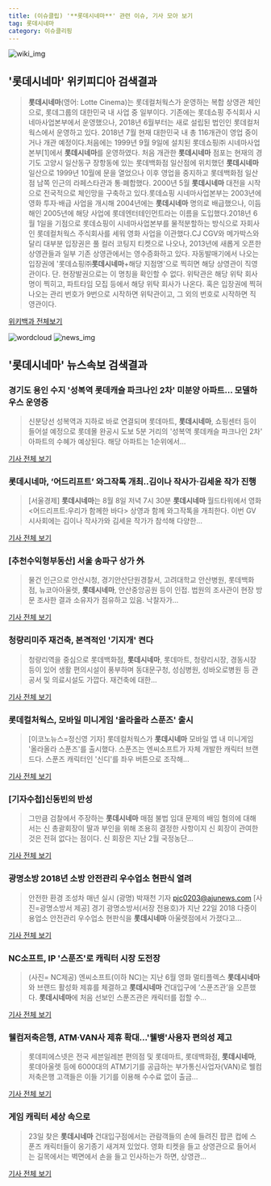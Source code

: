 ```yaml
---
title: (이슈클립) '**롯데시네마**' 관련 이슈, 기사 모아 보기
tag: 롯데시네마
category: 이슈클리핑
---
```

![wiki_img](https://user-images.githubusercontent.com/42597476/44503234-41136a80-a6d0-11e8-9071-6fc6418eafe4.png)
## **'**롯데시네마**'** 위키피디아 검색결과
>**롯데시네마**(영어: Lotte Cinema)는 롯데컬처웍스가 운영하는 복합 상영관 체인으로, 롯데그룹의 대한민국 내 사업 중 일부이다. 기존에는 롯데쇼핑 주식회사 시네마사업본부에서 운영했으나, 2018년 6월부터는 새로 설립된 법인인 롯데컬처웍스에서 운영하고 있다. 2018년 7월 현재 대한민국 내 총 116개관이 영업 중이거나 개관 예정이다.처음에는 1999년 9월 9일에 설치된 롯데쇼핑㈜ 시네마사업본부[1]에서 **롯데시네마**를 운영하였다. 처음 개관한 **롯데시네마** 점포는 현재의 경기도 고양시 일산동구 장항동에 있는 롯데백화점 일산점에 위치했던 **롯데시네마** 일산으로 1999년 10월에 문을 열었으나 이후 영업을 중지하고 롯데백화점 일산점 남쪽 인근의 라페스타관과 통·폐합했다. 2000년 5월 **롯데시네마** 대전을 시작으로 전국적으로 체인망을 구축하고 있다.롯데쇼핑 시네마사업본부는 2003년에 영화 투자·배급 사업을 개시해 2004년에는 **롯데시네마** 명의로 배급했으나, 이듬해인 2005년에 해당 사업에 롯데엔터테인먼트라는 이름을 도입했다.2018년 6월 1일을 기점으로 롯데쇼핑이 시네마사업본부를 물적분할하는 방식으로 자회사인 롯데컬처웍스 주식회사를 세워 영화 사업을 이관했다.CJ CGV와 메가박스와 달리 대부분 입장권은 풀 컬러 코팅지 티켓으로 나오나, 2013년에 새롭게 오픈한 상영관들과 일부 기존 상영관에서는 영수증화하고 있다. 자동발매기에서 나오는 입장권에 '롯데쇼핑㈜**롯데시네마**+해당 지점명'으로 찍히면 해당 상영관이 직영관이다. 단. 현장발권으로는 이 명칭을 확인할 수 없다. 위탁관은 해당 위탁 회사명이 찍히고, 파트타임 모집 등에서 해당 위탁 회사가 나온다. 혹은 입장권에 찍혀 나오는 관리 번호가 9번으로 시작하면 위탁관이고, 그 외의 번호로 시작하면 직영관이다.

<a href="https://ko.wikipedia.org/wiki/롯데시네마" target="_blank">위키백과 전체보기</a>

![wordcloud](https://s3.ap-northeast-2.amazonaws.com/lyrics101-wordcloud/2018-08-25-1535162787.png)
![news_img](https://user-images.githubusercontent.com/42597476/44507050-1206f400-a6e4-11e8-8d98-7ffbfebb353f.png)
## **'**롯데시네마**'** 뉴스속보 검색결과
### 경기도 용인 수지 '성복역 롯데캐슬 파크나인 2차' 미분양 아파트… 모델하우스 운영중

>신분당선 성복역과 지하로 바로 연결되며 롯데마트, **롯데시네마**, 쇼핑센터 등이 들어설 예정으로 롯데몰 완공시 도보 5분 거리의 '성복역 롯데캐슬 파크나인 2차' 아파트의 수혜가 예상된다. 해당 아파트는 1순위에서...

<a href="http://www.ujeil.com/news/articleView.html?idxno=209698" target="_blank">기사 전체 보기</a>

### **롯데시네마**, ‘어드리프트’ 와그작톡 개최..김이나 작사가·김세윤 작가 진행

>[서울경제] **롯데시네마**는 8월 8일 저녁 7시 30분 **롯데시네마** 월드타워에서 영화 <어드리프트:우리가 함께한 바다> 상영과 함께 와그작톡을 개최한다. 이번 GV시사회에는 김이나 작사가와 김세윤 작가가 참석해 다양한...

<a href="http://www.sedaily.com/NewsView/1S3HGMBTR4" target="_blank">기사 전체 보기</a>

### [추천수익형부동산] 서울 송파구 상가 外

>물건 인근으로 안산시청, 경기안산단원경찰서, 고려대학교 안산병원, 롯데백화점, 뉴코아아울렛, **롯데시네마**, 안산중앙공원 등이 인접. 법원의 조사관이 현장 방문 조사한 결과 소유자가 점유하고 있음. 낙찰자가...

<a href="http://www.viva100.com/main/view.php?key=20180824010007686" target="_blank">기사 전체 보기</a>

### 청량리미주 재건축, 본격적인 '기지개' 켠다

>청량리역을 중심으로 롯데백화점, **롯데시네마**, 롯데마트, 청량리시장, 경동시장 등이 있어 생활 편의시설이 풍부하며 동대문구청, 성심병원, 성바오로병원 등 관공서 및 의료시설도 가깝다. 재건축에 대한...

<a href="http://www.areyou.co.kr/news/articleView.html?idxno=36732" target="_blank">기사 전체 보기</a>

### 롯데컬처웍스, 모바일 미니게임 '올라올라 스푼즈' 출시

>[이코노뉴스=정신영 기자] 롯데컬처웍스가 **롯데시네마** 모바일 앱 내 미니게임 '올라올라 스푼즈'를 출시했다. 스푼즈는 엔씨소프트가 자체 개발한 캐릭터 브랜드다. 스푼즈 캐릭터인 '신디'를 좌우 버튼으로 조작해...

<a href="http://www.econonews.co.kr/news/articleView.html?idxno=33778" target="_blank">기사 전체 보기</a>

### [기자수첩]신동빈의 반성

>그만큼 검찰에서 주장하는 **롯데시네마** 매점 불법 임대 문제의 배임 혐의에 대해서는 신 총괄회장이 딸과 부인을 위해 조용히 결정한 사항이지 신 회장이 관여한 것은 전혀 없다는 점이다.  신 회장은 지난 2월 국정농단...

<a href="http://www.mediapen.com/news/view/378200" target="_blank">기사 전체 보기</a>

### 광명소방 2018년 소방 안전관리 우수업소 현판식 열려

>안전한 환경 조성차 매년 실시 (광명) 박재천 기자 pjc0203@ajunews.com [사진=광명소방서 제공] 경기 광명소방서(서장 전용호)가 지난 22일 2018 다중이용업소 안전관리 우수업소 현판식을 **롯데시네마** 아울렛점에서 가졌다고...

<a href="http://www.ajunews.com/view/20180824160915954" target="_blank">기사 전체 보기</a>

### NC소프트, IP '스푼즈'로 캐릭터 시장 도전장

>(사진= NC제공) 엔씨소프트(이하 NC)는 지난 6월 영화 멀티플렉스 **롯데시네마**와 브랜드 활성화 제휴를 체결하고 **롯데시네마** 건대입구에 ‘스푼즈관’을 오픈했다. **롯데시네마**에 처음 선보인 스푼즈관은 캐릭터를 접할 수...

<a href="http://www.segye.com/content/html/2018/08/24/20180824004033.html?OutUrl=naver" target="_blank">기사 전체 보기</a>

### 웰컴저축은행, ATM·VAN사 제휴 확대…'웰뱅'사용자 편의성 제고

>롯데피에스넷은 전국 세븐일레븐 편의점 및 롯데마트, 롯데백화점, **롯데시네마**, 롯데아울렛 등에 6000대의 ATM기기를 공급하는 부가통신사업자(VAN)로 웰컴저축은행 고객들은 이들 기기를 이용해 수수료 없이 출금...

<a href="http://www.ebn.co.kr/news/view/952890" target="_blank">기사 전체 보기</a>

### 게임 캐릭터 세상 속으로

>23일 찾은 **롯데시네마** 건대입구점에서는 관람객들의 손에 들려진 팝콘 컵에 스푼즈 캐릭터들이 옹기종기 새겨져 있었다. 영화 티켓을 들고 상영관으로 들어서는 길목에서는 벽면에서 손을 들고 인사하는가 하면, 상영관...

<a href="http://www.seoul.co.kr/news/newsView.php?id=20180824038001&wlog_tag3=naver" target="_blank">기사 전체 보기</a>



